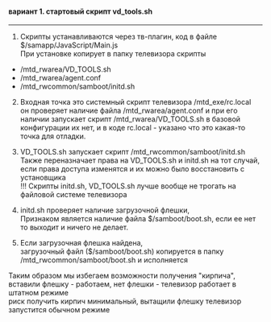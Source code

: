 #### вариант 1. стартовый скрипт vd_tools.sh
--------
1. Скрипты устанавливаются через тв-плагин, код в файле $/samapp/JavaScript/Main.js<br/>
При установке копирует в папку телевизора скрипты<br/>
- /mtd_rwarea/VD_TOOLS.sh
- /mtd_rwarea/agent.conf
- /mtd_rwcommon/samboot/initd.sh

2. Входная точка это системный скрипт телевизора /mtd_exe/rc.local <br/>
  он проверяет наличие файла /mtd_rwarea/agent.conf и при его наличии запускает скрипт /mtd_rwarea/VD_TOOLS.sh
  в базовой конфигурации их нет, и в коде rc.local - указано что это какая-то точка для отладки.

3. VD_TOOLS.sh запускает скрипт /mtd_rwcommon/samboot/initd.sh<br/>
  Также переназначает права на VD_TOOLS.sh и initd.sh на тот случай, если права 
  доступа изменятся и их можно было восстановить с установщика<br/>
  !!! Скрипты initd.sh, VD_TOOLS.sh лучше вообще не трогать на файловой системе телевизора

4. initd.sh проверяет наличие загрузочной флешки,<br/>
Признаком является наличие файла $/samboot/boot.sh, если ее нет то выходит и ничего не делает.

5. Если загрузочная флешка найдена,<br/>
загрузочный файл ($/samboot/boot.sh) копируется в папку /mtd_rwcommon/samboot/boot.sh и исполняется<br/>

Таким образом мы избегаем возможности получения "кирпича", вставили флешку - работаем, нет флешки - телевизор работает в штатном режиме<br/>
риск получить кирпич минимальный, вытащили флешку телевизор запустится обычном режиме
